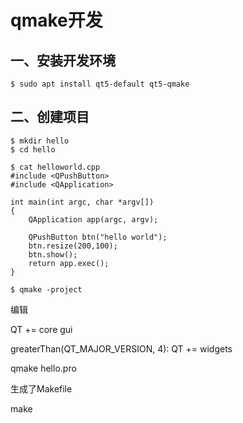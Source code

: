 qmake开发
===

## 一、安装开发环境
```shell
$ sudo apt install qt5-default qt5-qmake
```

## 二、创建项目
```shell
$ mkdir hello
$ cd hello
```

```shell
$ cat helloworld.cpp
#include <QPushButton>
#include <QApplication>
 
int main(int argc, char *argv[])
{
    QApplication app(argc, argv);
 
    QPushButton btn("hello world");
    btn.resize(200,100);
    btn.show();
    return app.exec();
}
```

```shell
$ qmake -project
```

编辑

QT += core gui

greaterThan(QT_MAJOR_VERSION, 4): QT += widgets

qmake hello.pro

 生成了Makefile

make